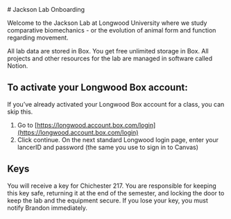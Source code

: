 <meta name='robots' content='noindex,nofollow' />
# Jackson Lab Onboarding

Welcome to the Jackson Lab at Longwood University where we study comparative biomechanics - or the evolution of animal form and function regarding movement.

All lab data are stored in Box. You get free unlimited storage in Box. All projects and other resources for the lab are managed in software called Notion.

## To activate your Longwood Box account:

If you’ve already activated your Longwood Box account for a class, you can skip this.

1. Go to [https://longwood.account.box.com/login](https://longwood.account.box.com/login)
2. Click continue. On the next standard Longwood login page, enter your lancerID and password (the same you use to sign in to Canvas)

## Keys

You will receive a key for Chichester 217. You are responsible for keeping this key safe, returning it at the end of the semester, and locking the door to keep the lab and the equipment secure. If you lose your key, you must notify Brandon immediately.


